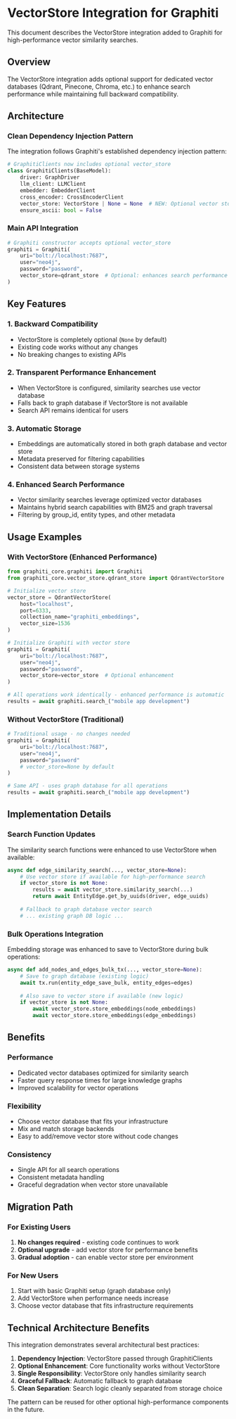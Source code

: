 # VectorStore Integration for Graphiti

This document describes the VectorStore integration added to Graphiti for high-performance vector similarity searches.

## Overview

The VectorStore integration adds optional support for dedicated vector databases (Qdrant, Pinecone, Chroma, etc.) to enhance search performance while maintaining full backward compatibility.

## Architecture

### Clean Dependency Injection Pattern

The integration follows Graphiti's established dependency injection pattern:

```python
# GraphitiClients now includes optional vector_store
class GraphitiClients(BaseModel):
    driver: GraphDriver
    llm_client: LLMClient
    embedder: EmbedderClient
    cross_encoder: CrossEncoderClient
    vector_store: VectorStore | None = None  # NEW: Optional vector store
    ensure_ascii: bool = False
```

### Main API Integration

```python
# Graphiti constructor accepts optional vector_store
graphiti = Graphiti(
    uri="bolt://localhost:7687",
    user="neo4j", 
    password="password",
    vector_store=qdrant_store  # Optional: enhances search performance
)
```

## Key Features

### 1. Backward Compatibility
- VectorStore is completely optional (`None` by default)
- Existing code works without any changes
- No breaking changes to existing APIs

### 2. Transparent Performance Enhancement
- When VectorStore is configured, similarity searches use vector database
- Falls back to graph database if VectorStore is not available
- Search API remains identical for users

### 3. Automatic Storage
- Embeddings are automatically stored in both graph database and vector store
- Metadata preserved for filtering capabilities
- Consistent data between storage systems

### 4. Enhanced Search Performance
- Vector similarity searches leverage optimized vector databases
- Maintains hybrid search capabilities with BM25 and graph traversal
- Filtering by group_id, entity types, and other metadata

## Usage Examples

### With VectorStore (Enhanced Performance)

```python
from graphiti_core.graphiti import Graphiti
from graphiti_core.vector_store.qdrant_store import QdrantVectorStore

# Initialize vector store
vector_store = QdrantVectorStore(
    host="localhost", 
    port=6333,
    collection_name="graphiti_embeddings",
    vector_size=1536
)

# Initialize Graphiti with vector store
graphiti = Graphiti(
    uri="bolt://localhost:7687",
    user="neo4j",
    password="password", 
    vector_store=vector_store  # Optional enhancement
)

# All operations work identically - enhanced performance is automatic
results = await graphiti.search_("mobile app development")
```

### Without VectorStore (Traditional)

```python
# Traditional usage - no changes needed
graphiti = Graphiti(
    uri="bolt://localhost:7687",
    user="neo4j",
    password="password"
    # vector_store=None by default
)

# Same API - uses graph database for all operations
results = await graphiti.search_("mobile app development")
```

## Implementation Details

### Search Function Updates

The similarity search functions were enhanced to use VectorStore when available:

```python
async def edge_similarity_search(..., vector_store=None):
    # Use vector store if available for high-performance search
    if vector_store is not None:
        results = await vector_store.similarity_search(...)
        return await EntityEdge.get_by_uuids(driver, edge_uuids)
    
    # Fallback to graph database vector search
    # ... existing graph DB logic ...
```

### Bulk Operations Integration

Embedding storage was enhanced to save to VectorStore during bulk operations:

```python
async def add_nodes_and_edges_bulk_tx(..., vector_store=None):
    # Save to graph database (existing logic)
    await tx.run(entity_edge_save_bulk, entity_edges=edges)
    
    # Also save to vector store if available (new logic)
    if vector_store is not None:
        await vector_store.store_embeddings(node_embeddings)
        await vector_store.store_embeddings(edge_embeddings)
```

## Benefits

### Performance
- Dedicated vector databases optimized for similarity search
- Faster query response times for large knowledge graphs
- Improved scalability for vector operations

### Flexibility
- Choose vector database that fits your infrastructure
- Mix and match storage backends
- Easy to add/remove vector store without code changes

### Consistency
- Single API for all search operations
- Consistent metadata handling
- Graceful degradation when vector store unavailable

## Migration Path

### For Existing Users
1. **No changes required** - existing code continues to work
2. **Optional upgrade** - add vector store for performance benefits
3. **Gradual adoption** - can enable vector store per environment

### For New Users
1. Start with basic Graphiti setup (graph database only)
2. Add VectorStore when performance needs increase
3. Choose vector database that fits infrastructure requirements

## Technical Architecture Benefits

This integration demonstrates several architectural best practices:

1. **Dependency Injection**: VectorStore passed through GraphitiClients
2. **Optional Enhancement**: Core functionality works without VectorStore
3. **Single Responsibility**: VectorStore only handles similarity search
4. **Graceful Fallback**: Automatic fallback to graph database
5. **Clean Separation**: Search logic cleanly separated from storage choice

The pattern can be reused for other optional high-performance components in the future.